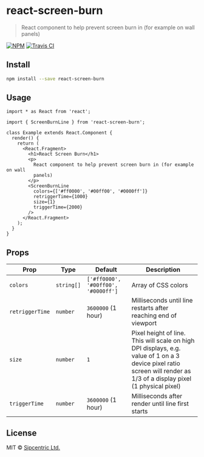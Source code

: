 # react-screen-burn

> React component to help prevent screen burn in (for example on wall panels)

[![NPM](https://img.shields.io/npm/v/react-screen-burn.svg)](https://www.npmjs.com/package/react-screen-burn) [![Travis CI](https://travis-ci.com/Nimvelo/react-screen-burn.svg?branch=master)](https://travis-ci.com/Nimvelo/react-screen-burn)

## Install

```bash
npm install --save react-screen-burn
```

## Usage

```tsx
import * as React from 'react';

import { ScreenBurnLine } from 'react-screen-burn';

class Example extends React.Component {
  render() {
    return (
      <React.Fragment>
        <h1>React Screen Burn</h1>
        <p>
          React component to help prevent screen burn in (for example on wall
          panels)
        </p>
        <ScreenBurnLine
          colors={['#ff0000', '#00ff00', '#0000ff']}
          retriggerTime={1000}
          size={1}
          triggerTime={2000}
        />
      </React.Fragment>
    );
  }
}
```

## Props

| Prop            | Type       | Default                             | Description                                                                                                                                                           |
| --------------- | ---------- | ----------------------------------- | --------------------------------------------------------------------------------------------------------------------------------------------------------------------- |
| `colors`        | `string[]` | `['#ff0000', '#00ff00', '#0000ff']` | Array of CSS colors                                                                                                                                                   |
| `retriggerTime` | `number`   | `3600000` (1 hour)                  | Milliseconds until line restarts after reaching end of viewport                                                                                                       |
| `size`          | `number`   | `1`                                 | Pixel height of line. This will scale on high DPI displays, e.g. value of 1 on a 3 device pixel ratio screen will render as 1/3 of a display pixel (1 physical pixel) |
| `triggerTime`   | `number`   | `3600000` (1 hour)                  | Milliseconds after render until line first starts                                                                                                                     |

## License

MIT © [Sipcentric Ltd.](https://nimvelo.com/)
